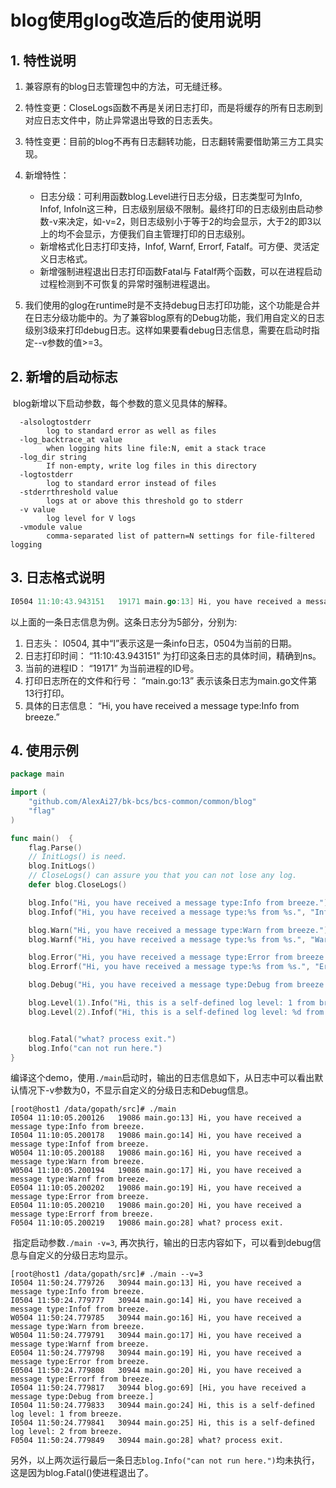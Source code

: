 # blog使用glog改造后的使用说明

## 1. 特性说明

1. 兼容原有的blog日志管理包中的方法，可无缝迁移。
2. 特性变更：CloseLogs函数不再是关闭日志打印，而是将缓存的所有日志刷到对应日志文件中，防止异常退出导致的日志丢失。
3. 特性变更：目前的blog不再有日志翻转功能，日志翻转需要借助第三方工具实现。
4. 新增特性：
   - 日志分级：可利用函数blog.Level进行日志分级，日志类型可为Info, Infof, Infoln这三种，日志级别层级不限制。最终打印的日志级别由启动参数-v来决定，如-v=2，则日志级别小于等于2的均会显示，大于2的即3以上的均不会显示，方便我们自主管理打印的日志级别。
   - 新增格式化日志打印支持，Infof, Warnf, Errorf, Fatalf。可方便、灵活定义日志格式。
   - 新增强制进程退出日志打印函数Fatal与 Fatalf两个函数，可以在进程启动过程检测到不可恢复的异常时强制进程退出。


5. 我们使用的glog在runtime时是不支持debug日志打印功能，这个功能是合并在日志分级功能中的。为了兼容blog原有的Debug功能，我们用自定义的日志级别3级来打印debug日志。这样如果要看debug日志信息，需要在启动时指定--v参数的值>=3。

## 2. 新增的启动标志

​	blog新增以下启动参数，每个参数的意义见具体的解释。

```
  -alsologtostderr
    	log to standard error as well as files
  -log_backtrace_at value
    	when logging hits line file:N, emit a stack trace
  -log_dir string
    	If non-empty, write log files in this directory
  -logtostderr
    	log to standard error instead of files
  -stderrthreshold value
    	logs at or above this threshold go to stderr
  -v value
    	log level for V logs
  -vmodule value
    	comma-separated list of pattern=N settings for file-filtered logging

```

## 3. 日志格式说明

```go
I0504 11:10:43.943151   19171 main.go:13] Hi, you have received a message type:Info from breeze.
```

以上面的一条日志信息为例。这条日志分为5部分，分别为:

1. 日志头： I0504, 其中“I”表示这是一条info日志，0504为当前的日期。
2. 日志打印时间： “11:10:43.943151” 为打印这条日志的具体时间，精确到ns。
3. 当前的进程ID： “19171” 为当前进程的ID号。
4. 打印日志所在的文件和行号： “main.go:13” 表示该条日志为main.go文件第13行打印。
5. 具体的日志信息： “Hi, you have received a message type:Info from breeze.”



## 4. 使用示例

```go
package main

import (
	"github.com/AlexAi27/bk-bcs/bcs-common/common/blog"
	"flag"
)

func main()  {
	flag.Parse()
    // InitLogs() is need.
	blog.InitLogs()
    // CloseLogs() can assure you that you can not lose any log.
	defer blog.CloseLogs()

	blog.Info("Hi, you have received a message type:Info from breeze.")
	blog.Infof("Hi, you have received a message type:%s from %s.", "Infof", "breeze")

	blog.Warn("Hi, you have received a message type:Warn from breeze.")
	blog.Warnf("Hi, you have received a message type:%s from %s.", "Warnf", "breeze")

	blog.Error("Hi, you have received a message type:Error from breeze.")
	blog.Errorf("Hi, you have received a message type:%s from %s.", "Errorf", "breeze")

	blog.Debug("Hi, you have received a message type:Debug from breeze.")

	blog.Level(1).Info("Hi, this is a self-defined log level: 1 from breeze.")
	blog.Level(2).Infof("Hi, this is a self-defined log level: %d from %s.", 2, "breeze")


	blog.Fatal("what? process exit.")
	blog.Info("can not run here.")
}

```

​	编译这个demo，使用`./main`启动时，输出的日志信息如下，从日志中可以看出默认情况下-v参数为0，不显示自定义的分级日志和Debug信息。

```shell
[root@host1 /data/gopath/src]# ./main
I0504 11:10:05.200126   19086 main.go:13] Hi, you have received a message type:Info from breeze.
I0504 11:10:05.200178   19086 main.go:14] Hi, you have received a message type:Infof from breeze.
W0504 11:10:05.200188   19086 main.go:16] Hi, you have received a message type:Warn from breeze.
W0504 11:10:05.200194   19086 main.go:17] Hi, you have received a message type:Warnf from breeze.
E0504 11:10:05.200202   19086 main.go:19] Hi, you have received a message type:Error from breeze.
E0504 11:10:05.200210   19086 main.go:20] Hi, you have received a message type:Errorf from breeze.
F0504 11:10:05.200219   19086 main.go:28] what? process exit.

```

​	指定启动参数`./main -v=3`, 再次执行，输出的日志内容如下，可以看到debug信息与自定义的分级日志均显示。

```shell
[root@host1 /data/gopath/src]# ./main --v=3
I0504 11:50:24.779726   30944 main.go:13] Hi, you have received a message type:Info from breeze.
I0504 11:50:24.779777   30944 main.go:14] Hi, you have received a message type:Infof from breeze.
W0504 11:50:24.779785   30944 main.go:16] Hi, you have received a message type:Warn from breeze.
W0504 11:50:24.779791   30944 main.go:17] Hi, you have received a message type:Warnf from breeze.
E0504 11:50:24.779798   30944 main.go:19] Hi, you have received a message type:Error from breeze.
E0504 11:50:24.779808   30944 main.go:20] Hi, you have received a message type:Errorf from breeze.
I0504 11:50:24.779817   30944 blog.go:69] [Hi, you have received a message type:Debug from breeze.]
I0504 11:50:24.779833   30944 main.go:24] Hi, this is a self-defined log level: 1 from breeze.
I0504 11:50:24.779841   30944 main.go:25] Hi, this is a self-defined log level: 2 from breeze.
F0504 11:50:24.779849   30944 main.go:28] what? process exit.
```

​	另外，以上两次运行最后一条日志`blog.Info("can not run here.")`均未执行，这是因为blog.Fatal()使进程退出了。